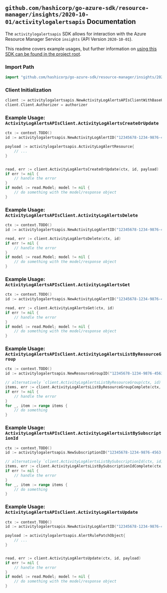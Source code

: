 
## `github.com/hashicorp/go-azure-sdk/resource-manager/insights/2020-10-01/activitylogalertsapis` Documentation

The `activitylogalertsapis` SDK allows for interaction with the Azure Resource Manager Service `insights` (API Version `2020-10-01`).

This readme covers example usages, but further information on [using this SDK can be found in the project root](https://github.com/hashicorp/go-azure-sdk/tree/main/docs).

### Import Path

```go
import "github.com/hashicorp/go-azure-sdk/resource-manager/insights/2020-10-01/activitylogalertsapis"
```


### Client Initialization

```go
client := activitylogalertsapis.NewActivityLogAlertsAPIsClientWithBaseURI("https://management.azure.com")
client.Client.Authorizer = authorizer
```


### Example Usage: `ActivityLogAlertsAPIsClient.ActivityLogAlertsCreateOrUpdate`

```go
ctx := context.TODO()
id := activitylogalertsapis.NewActivityLogAlertID("12345678-1234-9876-4563-123456789012", "example-resource-group", "activityLogAlertValue")

payload := activitylogalertsapis.ActivityLogAlertResource{
	// ...
}


read, err := client.ActivityLogAlertsCreateOrUpdate(ctx, id, payload)
if err != nil {
	// handle the error
}
if model := read.Model; model != nil {
	// do something with the model/response object
}
```


### Example Usage: `ActivityLogAlertsAPIsClient.ActivityLogAlertsDelete`

```go
ctx := context.TODO()
id := activitylogalertsapis.NewActivityLogAlertID("12345678-1234-9876-4563-123456789012", "example-resource-group", "activityLogAlertValue")

read, err := client.ActivityLogAlertsDelete(ctx, id)
if err != nil {
	// handle the error
}
if model := read.Model; model != nil {
	// do something with the model/response object
}
```


### Example Usage: `ActivityLogAlertsAPIsClient.ActivityLogAlertsGet`

```go
ctx := context.TODO()
id := activitylogalertsapis.NewActivityLogAlertID("12345678-1234-9876-4563-123456789012", "example-resource-group", "activityLogAlertValue")

read, err := client.ActivityLogAlertsGet(ctx, id)
if err != nil {
	// handle the error
}
if model := read.Model; model != nil {
	// do something with the model/response object
}
```


### Example Usage: `ActivityLogAlertsAPIsClient.ActivityLogAlertsListByResourceGroup`

```go
ctx := context.TODO()
id := activitylogalertsapis.NewResourceGroupID("12345678-1234-9876-4563-123456789012", "example-resource-group")

// alternatively `client.ActivityLogAlertsListByResourceGroup(ctx, id)` can be used to do batched pagination
items, err := client.ActivityLogAlertsListByResourceGroupComplete(ctx, id)
if err != nil {
	// handle the error
}
for _, item := range items {
	// do something
}
```


### Example Usage: `ActivityLogAlertsAPIsClient.ActivityLogAlertsListBySubscriptionId`

```go
ctx := context.TODO()
id := activitylogalertsapis.NewSubscriptionID("12345678-1234-9876-4563-123456789012")

// alternatively `client.ActivityLogAlertsListBySubscriptionId(ctx, id)` can be used to do batched pagination
items, err := client.ActivityLogAlertsListBySubscriptionIdComplete(ctx, id)
if err != nil {
	// handle the error
}
for _, item := range items {
	// do something
}
```


### Example Usage: `ActivityLogAlertsAPIsClient.ActivityLogAlertsUpdate`

```go
ctx := context.TODO()
id := activitylogalertsapis.NewActivityLogAlertID("12345678-1234-9876-4563-123456789012", "example-resource-group", "activityLogAlertValue")

payload := activitylogalertsapis.AlertRulePatchObject{
	// ...
}


read, err := client.ActivityLogAlertsUpdate(ctx, id, payload)
if err != nil {
	// handle the error
}
if model := read.Model; model != nil {
	// do something with the model/response object
}
```
